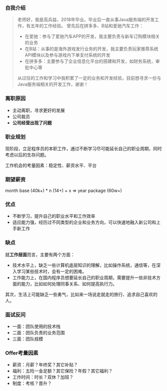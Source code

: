 ### 自我介绍

> 老师好，我是高兵益，2018年毕业。毕业后一直从事Java服务端的开发工作，有五年的工作经验。
> 曾先后在拼多多、B站和爱驰汽车工作：
> - 在爱驰：参与了爱驰汽车APP的开发，我主要负责与新车订购模块相关的业务
> - 在B站：从事的是海外游戏发行业务的开发，我主要负责玩家推荐系统API模块以及参与游戏内下单支付系统的开发
> - 在拼多多：主要参与了企业信息化平台的搭建和开发，如财务系统，审批中心等
> 
> 从过往的工作和学习中我积累了一定的业务和开发经验，目前想寻求一份与Java服务端相关的开发工作，谢谢！

### 离职原因

- 主动离职，寻求更好的发展
- 公司裁员
- **公司经营出现了问题**

### 职业规划

现阶段，立足程序员的本职工作，通过不断学习尽可能延长自己的职业周期，同时考虑以后的生存问题。

工作机会的考量因素：稳定性、薪资水平、平台

### 期望薪资

month base (40k+) * n (14+) + x => year package (60w+)


### 优点

- 不断学习，提升自己的职业水平和工作效率
- 适应能力强，经历过不同类型的企业和业务方向，可以快速地融入新公司和上手新工作

### 缺点

就**工作层面**而言，主要有两个方面：
- 技术水平上，缺乏一些计算机底层知识的理解，比如操作系统，通信等，在深入学习某些技术时，会有一定的困难。
- 工作能力上，在国内程序员想要延长自己的职业周期，需要提升一些非技术方面的能力，比如如何处理同事关系、如何提高执行力。 

其次，生活上可能缺乏一些勇气，比如来一场说走就走的旅行、追求自己喜欢的人。

### 面试反问

- 一面：团队使用的技术栈
- 二面：团队负责的业务范围
- 三面：团队规模

### Offer考量因素

- 薪资：月薪？年终奖？其它补贴？
- 福利：五险一金足额？其它保险？年假？其它福利？
- 工作时间：时长？双休？加班？
- 制度：考核？晋升？
